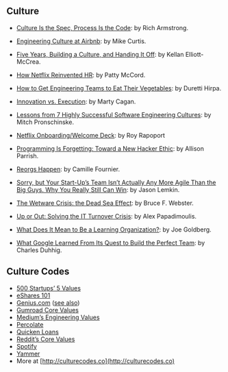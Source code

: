 ## Culture

- [Culture Is the Spec, Process Is the Code](https://medium.com/@richarmstrong/culture-is-the-spec-process-is-the-code-ccb0df70514f): by Rich Armstrong.

- [Engineering Culture at Airbnb](http://nerds.airbnb.com/engineering-culture-airbnb): by Mike Curtis.

- [Five Years, Building a Culture, and Handing It Off](http://laughingmeme.org/2015/08/31/five-years-building-a-culture-and-handing-it-off): by Kellan Elliott-McCrea.

- [How Netflix Reinvented HR](http://hbr.org/2014/01/how-netflix-reinvented-hr/ar/pr): by Patty McCord.

- [How to Get Engineering Teams to Eat Their Vegetables](https://medium.com/@duretti/how-to-get-engineering-teams-to-eat-their-vegetables-83e0f83af71a): by Duretti Hirpa.

- [Innovation vs. Execution](http://svpg.com/innovation-vs-execution/): by Marty Cagan.

- [Lessons from 7 Highly Successful Software Engineering Cultures](https://techbeacon.com/lessons-7-highly-successful-software-engineering-cultures): by Mitch Pronschinske.

- [Netflix Onboarding/Welcome Deck](https://docs.google.com/presentation/d/1bXrsLL9wwtbudLjnoG3F6J-NBcTTQ6KnGpukrSDmjW4): by Roy Rapoport
 
- [Programming Is Forgetting: Toward a New Hacker Ethic](http://opentranscripts.org/transcript/programming-forgetting-new-hacker-ethic/): by Allison Parrish.

- [Reorgs Happen](http://whilefalse.blogspot.co.il/2015/12/reorgs-happen.html): by Camille Fournier.

- [Sorry, but Your Start-Up’s Team Isn’t Actually Any More Agile Than the Big Guys. Why You Really Still Can Win](https://www.saastr.com/sorry-but-your-start-ups-team-isnt-actually-any-more-agile-than-the-big-guys-why-you-really-still-can-win/): by Jason Lemkin.

- [The Wetware Crisis: the Dead Sea Effect](http://brucefwebster.com/2008/04/11/the-wetware-crisis-the-dead-sea-effect/): by Bruce F. Webster.

- [Up or Out: Solving the IT Turnover Crisis](http://thedailywtf.com/articles/Up-or-Out-Solving-the-IT-Turnover-Crisis): by Alex Papadimoulis.

- [What Does It Mean to Be a Learning Organization?](https://docs.google.com/document/d/15xrkf9fC2cf9g7joK9ZXA16_Qd77PzxjJRjH-RIJpeQ): by Joe Goldberg.

- [What Google Learned From Its Quest to Build the Perfect Team](https://www.nytimes.com/2016/02/28/magazine/what-google-learned-from-its-quest-to-build-the-perfect-team.html): by Charles Duhhig.

## Culture Codes

- [500 Startups’ 5 Values](http://thenextweb.com/insider/2013/04/27/the-5-values-that-drive-500-startups/)
- [eShares 101](https://medium.com/@henrysward/eshares-101-e96d792bdc69#.poe2uvcg1)
- [Genius.com](http://genius.com/Genius-the-genius-isms-annotated) ([see also](http://a16z.com/2014/11/28/a16z-podcast-guiding-startup-culture-the-genius-isms/))
- [Gumroad Core Values](http://firstround.com/article/An-Inside-Look-at-a-Flat-Organization-That-Serves-Millions)
- [Medium’s Engineering Values](https://medium.com/medium-eng/engineering-values-7143c0db0bd6)
- [Percolate](https://percolate.com/values)
- [Quicken Loans](http://www.quickenloans.com/press-room/fast-facts/#isms)
- [Reddit’s Core Values](http://www.reddit.com/r/blog/comments/352twf/were_sharing_our_companys_core_values_with_the/)
- [Spotify](https://docs.google.com/document/d/1rimiqq0hrJaEN_EBG0UyqivxsbvMA-6dlwZgCv5ndyU/edit#)
- [Yammer](https://eng.yammer.com/#how-section)
- More at [http://culturecodes.co](http://culturecodes.co)
